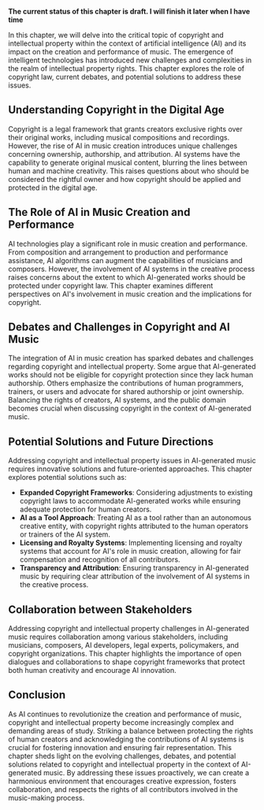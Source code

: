 **The current status of this chapter is draft. I will finish it later when I have time**

In this chapter, we will delve into the critical topic of copyright and intellectual property within the context of artificial intelligence (AI) and its impact on the creation and performance of music. The emergence of intelligent technologies has introduced new challenges and complexities in the realm of intellectual property rights. This chapter explores the role of copyright law, current debates, and potential solutions to address these issues.

**Understanding Copyright in the Digital Age**
----------------------------------------------

Copyright is a legal framework that grants creators exclusive rights over their original works, including musical compositions and recordings. However, the rise of AI in music creation introduces unique challenges concerning ownership, authorship, and attribution. AI systems have the capability to generate original musical content, blurring the lines between human and machine creativity. This raises questions about who should be considered the rightful owner and how copyright should be applied and protected in the digital age.

**The Role of AI in Music Creation and Performance**
----------------------------------------------------

AI technologies play a significant role in music creation and performance. From composition and arrangement to production and performance assistance, AI algorithms can augment the capabilities of musicians and composers. However, the involvement of AI systems in the creative process raises concerns about the extent to which AI-generated works should be protected under copyright law. This chapter examines different perspectives on AI's involvement in music creation and the implications for copyright.

**Debates and Challenges in Copyright and AI Music**
----------------------------------------------------

The integration of AI in music creation has sparked debates and challenges regarding copyright and intellectual property. Some argue that AI-generated works should not be eligible for copyright protection since they lack human authorship. Others emphasize the contributions of human programmers, trainers, or users and advocate for shared authorship or joint ownership. Balancing the rights of creators, AI systems, and the public domain becomes crucial when discussing copyright in the context of AI-generated music.

**Potential Solutions and Future Directions**
---------------------------------------------

Addressing copyright and intellectual property issues in AI-generated music requires innovative solutions and future-oriented approaches. This chapter explores potential solutions such as:

* **Expanded Copyright Frameworks**: Considering adjustments to existing copyright laws to accommodate AI-generated works while ensuring adequate protection for human creators.
* **AI as a Tool Approach**: Treating AI as a tool rather than an autonomous creative entity, with copyright rights attributed to the human operators or trainers of the AI system.
* **Licensing and Royalty Systems**: Implementing licensing and royalty systems that account for AI's role in music creation, allowing for fair compensation and recognition of all contributors.
* **Transparency and Attribution**: Ensuring transparency in AI-generated music by requiring clear attribution of the involvement of AI systems in the creative process.

**Collaboration between Stakeholders**
--------------------------------------

Addressing copyright and intellectual property challenges in AI-generated music requires collaboration among various stakeholders, including musicians, composers, AI developers, legal experts, policymakers, and copyright organizations. This chapter highlights the importance of open dialogues and collaborations to shape copyright frameworks that protect both human creativity and encourage AI innovation.

**Conclusion**
--------------

As AI continues to revolutionize the creation and performance of music, copyright and intellectual property become increasingly complex and demanding areas of study. Striking a balance between protecting the rights of human creators and acknowledging the contributions of AI systems is crucial for fostering innovation and ensuring fair representation. This chapter sheds light on the evolving challenges, debates, and potential solutions related to copyright and intellectual property in the context of AI-generated music. By addressing these issues proactively, we can create a harmonious environment that encourages creative expression, fosters collaboration, and respects the rights of all contributors involved in the music-making process.
